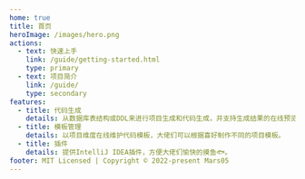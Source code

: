 ```yaml
---
home: true
title: 首页
heroImage: /images/hero.png
actions:
  - text: 快速上手
    link: /guide/getting-started.html
    type: primary
  - text: 项目简介
    link: /guide/
    type: secondary
features:
  - title: 代码生成
    details: 从数据库表结构或DDL来进行项目生成和代码生成，并支持生成结果的在线预览。
  - title: 模板管理
    details: 以项目维度在线维护代码模板，大佬们可以根据喜好制作不同的项目模板。    
  - title: 插件
    details: 提供IntelliJ IDEA插件，方便大佬们愉快的摸鱼🐟。
footer: MIT Licensed | Copyright © 2022-present Mars05
---
```

